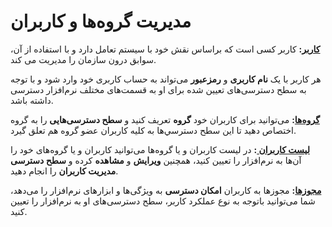 # مدیریت گروه‌ها و کاربران

**[کاربر](%D8%A7%DB%8C%D8%AC%D8%A7%D8%AF%20%DA%A9%D8%A7%D8%B1%D8%A8%D8%B1.md):** کاربر کسی است که براساس نقش خود با سیستم تعامل دارد و با استفاده از آن، سوابق درون سازمان را مدیریت می کند.

هر کاربر با یک **نام کاربری** و **رمزعبور** می‌تواند به حساب کاربری خود وارد شود و با توجه به سطح دسترسی‌های تعیین شده برای او به قسمت‌های مختلف نرم‌افزار دسترسی داشته باشد.

 

**[گروه‌ها](%D8%A7%DB%8C%D8%AC%D8%A7%D8%AF%20%DA%AF%D8%B1%D9%88%D9%87.md):** می‌توانید برای کاربران خود **گروه** تعریف کنید و **سطح دسترسی‌هایی** را به گروه اختصاص دهید تا اين سطح دسترسي‌ها به كليه كاربران عضو گروه هم تعلق گیرد. 

**[لیست کاربران ](%D9%84%DB%8C%D8%B3%D8%AA%20%DA%A9%D8%A7%D8%B1%D8%A8%D8%B1%D8%A7%D9%86%20%D9%86%D8%B1%D9%85%E2%80%8C%D8%A7%D9%81%D8%B2%D8%A7%D8%B1.md):** در لیست کاربران و یا گروه‌ها می‌توانید کاربران و یا گروه‌های خود را **مشاهده** کرده و **سطح دسترسی** ‌‎آن‌ها به نرم‌افزار را تعیین کنید، همچنین **ویرایش** و **مدیریت کاربران** را انجام دهید.

**[مجوزها](%D8%AA%D8%B9%DB%8C%DB%8C%D9%86%20%D8%B3%D8%B7%D8%AD%20%D8%AF%D8%B3%D8%AA%D8%B1%D8%B3%DB%8C.md):** مجوزها به کاربران **امکان دسترسی** به ویژگی‌ها و ابزارهای نرم‌افزار را می‌دهد، شما می‌توانید باتوجه به نوع عملکرد کاربر، سطح دسترسی‌های او به نرم‌افزار‌ را تعیین کنید.